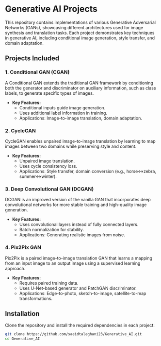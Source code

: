 # Generative AI Projects

This repository contains implementations of various Generative Adversarial Networks (GANs), showcasing different architectures used for image synthesis and translation tasks. Each project demonstrates key techniques in generative AI, including conditional image generation, style transfer, and domain adaptation.

## Projects Included

### 1. Conditional GAN (CGAN)
A Conditional GAN extends the traditional GAN framework by conditioning both the generator and discriminator on auxiliary information, such as class labels, to generate specific types of images.

- **Key Features:**
  - Conditional inputs guide image generation.
  - Uses additional label information in training.
  - Applications: Image-to-image translation, domain adaptation.

### 2. CycleGAN
CycleGAN enables unpaired image-to-image translation by learning to map images between two domains while preserving style and content.

- **Key Features:**
  - Unpaired image translation.
  - Uses cycle consistency loss.
  - Applications: Style transfer, domain conversion (e.g., horse↔zebra, summer↔winter).

### 3. Deep Convolutional GAN (DCGAN)
DCGAN is an improved version of the vanilla GAN that incorporates deep convolutional networks for more stable training and high-quality image generation.

- **Key Features:**
  - Uses convolutional layers instead of fully connected layers.
  - Batch normalization for stability.
  - Applications: Generating realistic images from noise.

### 4. Pix2Pix GAN
Pix2Pix is a paired image-to-image translation GAN that learns a mapping from an input image to an output image using a supervised learning approach.

- **Key Features:**
  - Requires paired training data.
  - Uses U-Net-based generator and PatchGAN discriminator.
  - Applications: Edge-to-photo, sketch-to-image, satellite-to-map transformations.

## Installation

Clone the repository and install the required dependencies in each project:

```bash
git clone https://github.com/saeidtaleghani23/Generative_AI.git
cd Generative_AI
```